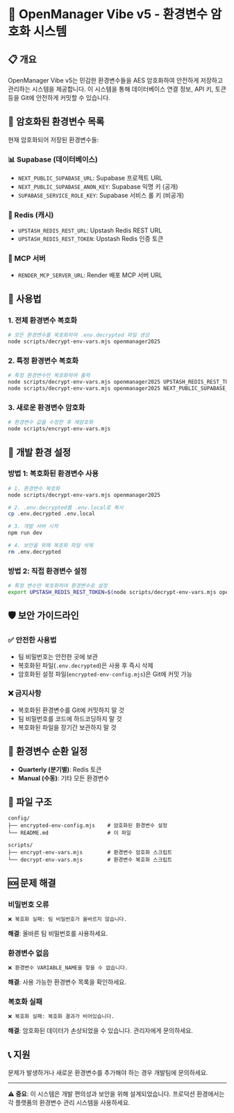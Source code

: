 # 🔐 OpenManager Vibe v5 - 환경변수 암호화 시스템

## 📋 개요

OpenManager Vibe v5는 민감한 환경변수들을 AES 암호화하여 안전하게 저장하고 관리하는 시스템을 제공합니다. 이 시스템을 통해 데이터베이스 연결 정보, API 키, 토큰 등을 Git에 안전하게 커밋할 수 있습니다.

## 🔑 암호화된 환경변수 목록

현재 암호화되어 저장된 환경변수들:

### 📊 Supabase (데이터베이스)

- `NEXT_PUBLIC_SUPABASE_URL`: Supabase 프로젝트 URL
- `NEXT_PUBLIC_SUPABASE_ANON_KEY`: Supabase 익명 키 (공개)
- `SUPABASE_SERVICE_ROLE_KEY`: Supabase 서비스 롤 키 (비공개)

### 🔴 Redis (캐시)

- `UPSTASH_REDIS_REST_URL`: Upstash Redis REST URL
- `UPSTASH_REDIS_REST_TOKEN`: Upstash Redis 인증 토큰

### 📡 MCP 서버

- `RENDER_MCP_SERVER_URL`: Render 배포 MCP 서버 URL

## 🚀 사용법

### 1. 전체 환경변수 복호화

```bash
# 모든 환경변수를 복호화하여 .env.decrypted 파일 생성
node scripts/decrypt-env-vars.mjs openmanager2025
```

### 2. 특정 환경변수 복호화

```bash
# 특정 환경변수만 복호화하여 출력
node scripts/decrypt-env-vars.mjs openmanager2025 UPSTASH_REDIS_REST_TOKEN
node scripts/decrypt-env-vars.mjs openmanager2025 NEXT_PUBLIC_SUPABASE_URL
```

### 3. 새로운 환경변수 암호화

```bash
# 환경변수 값을 수정한 후 재암호화
node scripts/encrypt-env-vars.mjs
```

## 🔧 개발 환경 설정

### 방법 1: 복호화된 환경변수 사용

```bash
# 1. 환경변수 복호화
node scripts/decrypt-env-vars.mjs openmanager2025

# 2. .env.decrypted를 .env.local로 복사
cp .env.decrypted .env.local

# 3. 개발 서버 시작
npm run dev

# 4. 보안을 위해 복호화 파일 삭제
rm .env.decrypted
```

### 방법 2: 직접 환경변수 설정

```bash
# 특정 변수만 복호화하여 환경변수로 설정
export UPSTASH_REDIS_REST_TOKEN=$(node scripts/decrypt-env-vars.mjs openmanager2025 UPSTASH_REDIS_REST_TOKEN | cut -d'=' -f2)
```

## 🛡️ 보안 가이드라인

### ✅ 안전한 사용법

- 팀 비밀번호는 안전한 곳에 보관
- 복호화된 파일(`.env.decrypted`)은 사용 후 즉시 삭제
- 암호화된 설정 파일(`encrypted-env-config.mjs`)은 Git에 커밋 가능

### ❌ 금지사항

- 복호화된 환경변수를 Git에 커밋하지 말 것
- 팀 비밀번호를 코드에 하드코딩하지 말 것
- 복호화된 파일을 장기간 보관하지 말 것

## 🔄 환경변수 순환 일정

- **Quarterly (분기별)**: Redis 토큰
- **Manual (수동)**: 기타 모든 환경변수

## 📂 파일 구조

```
config/
├── encrypted-env-config.mjs    # 암호화된 환경변수 설정
└── README.md                   # 이 파일

scripts/
├── encrypt-env-vars.mjs        # 환경변수 암호화 스크립트
└── decrypt-env-vars.mjs        # 환경변수 복호화 스크립트
```

## 🆘 문제 해결

### 비밀번호 오류

```bash
❌ 복호화 실패: 팀 비밀번호가 올바르지 않습니다.
```

**해결**: 올바른 팀 비밀번호를 사용하세요.

### 환경변수 없음

```bash
❌ 환경변수 VARIABLE_NAME을 찾을 수 없습니다.
```

**해결**: 사용 가능한 환경변수 목록을 확인하세요.

### 복호화 실패

```bash
❌ 복호화 실패: 복호화 결과가 비어있습니다.
```

**해결**: 암호화된 데이터가 손상되었을 수 있습니다. 관리자에게 문의하세요.

## 📞 지원

문제가 발생하거나 새로운 환경변수를 추가해야 하는 경우 개발팀에 문의하세요.

---

**⚠️ 중요**: 이 시스템은 개발 편의성과 보안을 위해 설계되었습니다. 프로덕션 환경에서는 각 플랫폼의 환경변수 관리 시스템을 사용하세요.
